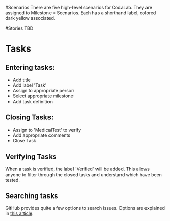#Scenarios
There are five high-level scenarios for CodaLab. They are assigned to Milestone = Scenarios. Each has a shorthand label, colored dark yellow associated.

#Stories
TBD

# Tasks
## Entering tasks:
* Add title
* Add label 'Task'
* Assign to appropriate person
* Select appropriate milestone
* Add task definition

## Closing Tasks:
* Assign to 'MedicalTest' to verify
* Add appropriate comments
* Close Task

## Verifying Tasks
When a task is verified, the label 'Verified' will be added. This allows anyone to filter through the closed tasks and understand which have been tested.

## Searching tasks

GitHub provides quite a few options to search issues. Options are explained in [this article](https://help.github.com/articles/searching-issues). 